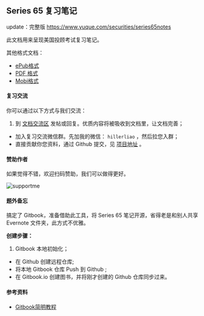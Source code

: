 ## Series 65 复习笔记

update：完整版 https://www.yuque.com/securities/series65notes

此文档用来呈现美国投顾考试复习笔记。

其他格式文档：  

- [ePub格式](https://www.gitbook.com/download/mobi/book/hillerliao/series65-notes)
- [PDF 格式](https://www.gitbook.com/download/pdf/book/hillerliao/series65-notes)
- [Mobi格式](https://www.gitbook.com/download/mobi/book/hillerliao/series65-notes)  

#### 复习交流

你可以通过以下方式与我们交流：

1. 到 [文档交流区](https://www.gitbook.com/book/hillerliao/series65-notes/discussions) 发帖或回复。优质内容将被吸收到文档里，让文档完善；  
- 加入复习交流微信群。先加我的微信： ` hillerliao ` ，然后拉您入群；
- 直接贡献你您资料，通过 Github 提交，见 [项目地址](https://github.com/hillerliao/series65_notes) 。

#### 赞助作者

如果觉得不错，欢迎扫码赞助，我们可以做得更好。

![supportme](https://xqimg.imedao.com/15b69a8643625143feec8380.png!custom.jpg)

#### 题外备忘

搞定了 Gitbook，准备借助此工具，将 Series 65 笔记开源，省得老是和别人共享 Evernote 文件夹，此方式不优雅。  

**创建步骤：**   
1. Gitbook 本地初始化；
- 在 Github 创建远程仓库;
- 将本地 Gitbook 仓库 Push 到 Github ;
- 在 Gitbook.io 创建图书，并将刚才创建的 Github 仓库同步过来。

#### 参考资料  
* [Gitbook简明教程](http://www.chengweiyang.cn/gitbook/basic-usage/README.html)  
